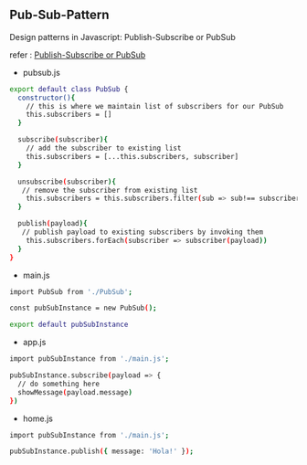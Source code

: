## Pub-Sub-Pattern
Design patterns in Javascript: Publish-Subscribe or PubSub

refer : [Publish-Subscribe or PubSub](https://dev.to/anishkumar/design-patterns-in-javascript-publish-subscribe-or-pubsub-20gf)
- pubsub.js
```bash
export default class PubSub {
  constructor(){
    // this is where we maintain list of subscribers for our PubSub
    this.subscribers = []
  }

  subscribe(subscriber){
    // add the subscriber to existing list
    this.subscribers = [...this.subscribers, subscriber]
  }

  unsubscribe(subscriber){
   // remove the subscriber from existing list
    this.subscribers = this.subscribers.filter(sub => sub!== subscriber)
  }

  publish(payload){
   // publish payload to existing subscribers by invoking them
    this.subscribers.forEach(subscriber => subscriber(payload))
  }
}
```
- main.js
```bash
import PubSub from './PubSub';

const pubSubInstance = new PubSub();

export default pubSubInstance
```
- app.js
```bash
import pubSubInstance from './main.js';

pubSubInstance.subscribe(payload => {
  // do something here
  showMessage(payload.message)
})
```
- home.js
```bash
import pubSubInstance from './main.js';

pubSubInstance.publish({ message: 'Hola!' });
```